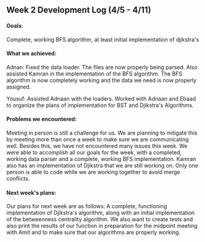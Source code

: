 ## Week 2 Development Log (4/5 - 4/11)

#### Goals: 
Complete, working BFS algorithm, at least initial implementation of djikstra's

#### What we achieved: 
Adnan: Fixed the data loader. The files are now properly being parsed. Also assisted Kamran in the implementation of the BFS algorithm. The BFS algorithm is now completely working and the data we need is now properly assigned.

Yousuf: Assisted Adnaan with the loaders. Worked with Adnaan and Ebaad to organize the plans of implementation for BST and Djikstra's Algorithms.

#### Problems we encountered:
Meeting in person is still a challenge for us. We are planning to mitigate this by meeting more than once a week to make sure we are communicating well. Besides this, we have not encountered many issues this week. We were able to accomplish all our goals for the week, with a completed, working data parser and a complete, working BFS implementation. Kamran also has an implementation of Djikstra that we are still working on. Only one person is able to code while we are working together to avoid merge conflicts.

#### Next week's plans:
Our plans for next week are as follows: A complete, functioning implementation of Djikstra's algorithm, along with an initial implementation of the betweenness centrality algorithm. We also want to create tests and also print the results of our function in preparation for the midpoint meeting with Amit and to make sure that our algorithms are properly working.
